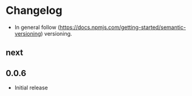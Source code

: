 # Changelog

* In general follow (https://docs.npmjs.com/getting-started/semantic-versioning) versioning.

## next

## 0.0.6
* Initial release

